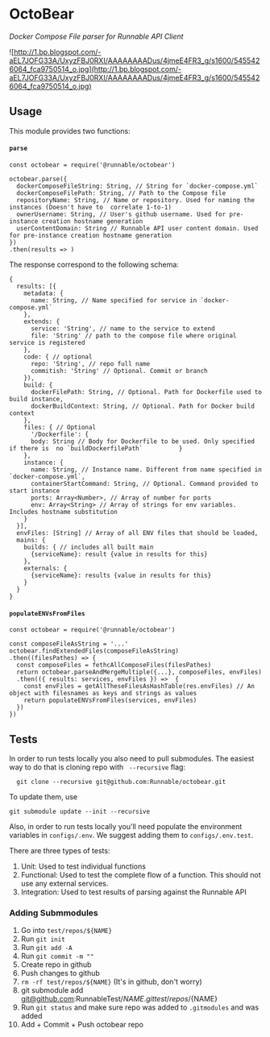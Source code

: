 # OctoBear

_Docker Compose File parser for Runnable API Client_

![http://1.bp.blogspot.com/-aEL7JOFG33A/UxyzFBJ0RXI/AAAAAAAADus/4jmeE4FR3_g/s1600/5455426064_fca9750514_o.jpg](http://1.bp.blogspot.com/-aEL7JOFG33A/UxyzFBJ0RXI/AAAAAAAADus/4jmeE4FR3_g/s1600/5455426064_fca9750514_o.jpg)

## Usage

This module provides two functions:

#### `parse`

```
const octobear = require('@runnable/octobear')

octobear.parse({
  dockerComposeFileString: String, // String for `docker-compose.yml`
  dockerComposeFilePath: String, // Path to the Compose file
  repositoryName: String, // Name or repository. Used for naming the instances (Doesn't have to  correlate 1-to-1)
  ownerUsername: String, // User's github username. Used for pre-instance creation hostname generation
  userContentDomain: String // Runnable API user content domain. Used for pre-instance creation hostname generation
})
.then(results => )
```

The response correspond to the following schema:

```
{
  results: [{
    metadata: {
      name: String, // Name specified for service in `docker-compose.yml`
    },
    extends: {
      service: 'String', // name to the service to extend
      file: 'String' // path to the compose file where original service is registered
    },
    code: { // optional
      repo: 'String', // repo full name
      commitish: 'String' // Optional. Commit or branch
    }),
    build: {
      dockerFilePath: String, // Optional. Path for Dockerfile used to build instance,
      dockerBuildContext: String, // Optional. Path for Docker build context
    },
    files: { // Optional
      '/Dockerfile': {
      body: String // Body for Dockerfile to be used. Only specified if there is  no `buildDockerfilePath`			}
    },
    instance: {
      name: String, // Instance name. Different from name specified in `docker-compose.yml`,
      containerStartCommand: String, // Optional. Command provided to start instance
      ports: Array<Number>, // Array of number for ports
      env: Array<String> // Array of strings for env variables. Includes hostname substitution
    } 
  }],
  envFiles: [String] // Array of all ENV files that should be loaded,
  mains: {
    builds: { // includes all built main
      {serviceName}: result {value in results for this}
    },
    externals: {
      {serviceName}: results {value in results for this}
    }
  }
}
```

#### `populateENVsFromFiles`

```
const octobear = require('@runnable/octobear')

const composeFileAsString = '...'
octobear.findExtendedFiles(composeFileAsString)
.then((filesPathes) => {
  const composeFiles = fethcAllComposeFiles(filesPathes)
  return octobear.parseAndMergeMultiple({...}, composeFiles, envFiles)
  .then(({ results: services, envFiles }) =>  {
    const envFiles = getAllTheseFilesAsHashTable(res.envFiles) // An object with filesnames as keys and strings as values
    return populateENVsFromFiles(services, envFiles)
  })
})

```

## Tests

In order to run tests locally you also need to pull submodules. The easiest way to do that is cloning repo with
` --recursive` flag:

```
  git clone --recursive git@github.com:Runnable/octobear.git
```

To update them, use
```
git submodule update --init --recursive
```

Also, in order to run tests locally you'll need populate the environment variables in `configs/.env`. We suggest adding them to `configs/.env.test`.

There are three types of tests:

1. Unit: Used to test individual functions
2. Functional: Used to test the complete flow of a function. This should not use any external services.
3. Integration: Used to test results of parsing against the Runnable API

### Adding Submmodules

1. Go into `test/repos/${NAME}`
2. Run `git init`
3. Run `git add -A`
4. Run `git commit -m ""`
5. Create repo in github
6. Push changes to github
7. `rm -rf test/repos/${NAME}` (It's in github, don't worry)
8. git submodule add git@github.com:RunnableTest/${NAME}.git test/repos/${NAME}
9. Run `git status` and make sure repo was added to `.gitmodules` and was added
10. Add + Commit + Push octobear repo
